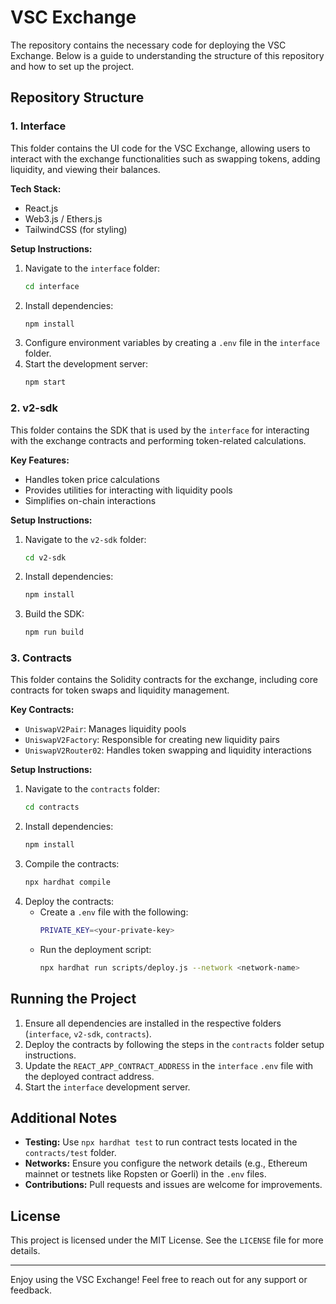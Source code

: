 # VSC Exchange

The repository contains the necessary code for deploying the VSC Exchange. Below is a guide to understanding the structure of this repository and how to set up the project.

## Repository Structure

### 1. Interface
This folder contains the UI code for the VSC Exchange, allowing users to interact with the exchange functionalities such as swapping tokens, adding liquidity, and viewing their balances.

**Tech Stack:**
- React.js
- Web3.js / Ethers.js
- TailwindCSS (for styling)

**Setup Instructions:**
1. Navigate to the `interface` folder:
   ```bash
   cd interface
   ```
2. Install dependencies:
   ```bash
   npm install
   ```
3. Configure environment variables by creating a `.env` file in the `interface` folder. 
4. Start the development server:
   ```bash
   npm start
   ```

### 2. v2-sdk
This folder contains the SDK that is used by the `interface` for interacting with the exchange contracts and performing token-related calculations.

**Key Features:**
- Handles token price calculations
- Provides utilities for interacting with liquidity pools
- Simplifies on-chain interactions

**Setup Instructions:**
1. Navigate to the `v2-sdk` folder:
   ```bash
   cd v2-sdk
   ```
2. Install dependencies:
   ```bash
   npm install
   ```
3. Build the SDK:
   ```bash
   npm run build
   ```

### 3. Contracts
This folder contains the Solidity contracts for the exchange, including core contracts for token swaps and liquidity management.

**Key Contracts:**
- `UniswapV2Pair`: Manages liquidity pools
- `UniswapV2Factory`: Responsible for creating new liquidity pairs
- `UniswapV2Router02`: Handles token swapping and liquidity interactions

**Setup Instructions:**
1. Navigate to the `contracts` folder:
   ```bash
   cd contracts
   ```
2. Install dependencies:
   ```bash
   npm install
   ```
3. Compile the contracts:
   ```bash
   npx hardhat compile
   ```
4. Deploy the contracts:
   - Create a `.env` file with the following:
     ```bash
     PRIVATE_KEY=<your-private-key>
     ```
   - Run the deployment script:
     ```bash
     npx hardhat run scripts/deploy.js --network <network-name>
     ```

## Running the Project
1. Ensure all dependencies are installed in the respective folders (`interface`, `v2-sdk`, `contracts`).
2. Deploy the contracts by following the steps in the `contracts` folder setup instructions.
3. Update the `REACT_APP_CONTRACT_ADDRESS` in the `interface` `.env` file with the deployed contract address.
4. Start the `interface` development server.

## Additional Notes
- **Testing:** Use `npx hardhat test` to run contract tests located in the `contracts/test` folder.
- **Networks:** Ensure you configure the network details (e.g., Ethereum mainnet or testnets like Ropsten or Goerli) in the `.env` files.
- **Contributions:** Pull requests and issues are welcome for improvements.

## License
This project is licensed under the MIT License. See the `LICENSE` file for more details.

---

Enjoy using the VSC Exchange! Feel free to reach out for any support or feedback.

